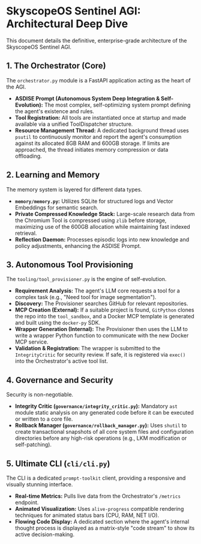 # SkyscopeOS Sentinel AGI: Architectural Deep Dive

This document details the definitive, enterprise-grade architecture of the SkyscopeOS Sentinel AGI.

## 1. The Orchestrator (Core)

The `orchestrator.py` module is a FastAPI application acting as the heart of the AGI.

-   **ASDISE Prompt (Autonomous System Deep Integration & Self-Evolution):** The most complex, self-optimizing system prompt defining the agent's existence and rules.
-   **Tool Registration:** All tools are instantiated once at startup and made available via a unified ToolDispatcher structure.
-   **Resource Management Thread:** A dedicated background thread uses `psutil` to continuously monitor and report the agent's consumption against its allocated 8GB RAM and 600GB storage. If limits are approached, the thread initiates memory compression or data offloading.

## 2. Learning and Memory

The memory system is layered for different data types.

-   **`memory/memory.py`:** Utilizes SQLite for structured logs and Vector Embeddings for semantic search.
-   **Private Compressed Knowledge Stack:** Large-scale research data from the Chromium Tool is compressed using `zlib` before storage, maximizing use of the 600GB allocation while maintaining fast indexed retrieval.
-   **Reflection Daemon:** Processes episodic logs into new knowledge and policy adjustments, enhancing the ASDISE Prompt.

## 3. Autonomous Tool Provisioning

The `tooling/tool_provisioner.py` is the engine of self-evolution.

-   **Requirement Analysis:** The agent's LLM core requests a tool for a complex task (e.g., "Need tool for image segmentation").
-   **Discovery:** The Provisioner searches GitHub for relevant repositories.
-   **MCP Creation (External):** If a suitable project is found, `GitPython` clones the repo into the `tool_sandbox`, and a Docker MCP template is generated and built using the `docker-py` SDK.
-   **Wrapper Generation (Internal):** The Provisioner then uses the LLM to write a wrapper Python function to communicate with the new Docker MCP service.
-   **Validation & Registration:** The wrapper is submitted to the `IntegrityCritic` for security review. If safe, it is registered via `exec()` into the Orchestrator's active tool list.

## 4. Governance and Security

Security is non-negotiable.

-   **Integrity Critic (`governance/integrity_critic.py`):** Mandatory `ast` module static analysis on any generated code before it can be executed or written to a core file.
-   **Rollback Manager (`governance/rollback_manager.py`):** Uses `shutil` to create transactional snapshots of all core system files and configuration directories before any high-risk operations (e.g., LKM modification or self-patching).

## 5. Ultimate CLI (`cli/cli.py`)

The CLI is a dedicated `prompt-toolkit` client, providing a responsive and visually stunning interface.

-   **Real-time Metrics:** Pulls live data from the Orchestrator's `/metrics` endpoint.
-   **Animated Visualization:** Uses `alive-progress` compatible rendering techniques for animated status bars (CPU, RAM, NET I/O).
-   **Flowing Code Display:** A dedicated section where the agent's internal thought process is displayed as a matrix-style "code stream" to show its active decision-making.
